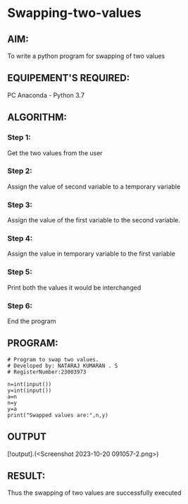# Swapping-two-values
## AIM:
To write a python program for swapping of two values
## EQUIPEMENT'S REQUIRED: 
PC
Anaconda - Python 3.7
## ALGORITHM: 
### Step 1:
Get the two values from the user
### Step 2: 
Assign the value of second variable to a temporary variable 
### Step 3: 
Assign the value of the first variable to the second variable.
### Step 4:  
Assign the value in temporary variable to the first variable
### Step 5: 
Print both the values it would be interchanged
### Step 6: 
End the program
## PROGRAM:
~~~
# Program to swap two values.
# Developed by: NATARAJ KUMARAN . S
# RegisterNumber:23003973

n=int(input())
y=int(input())
a=n
n=y
y=a
print("Swapped values are:",n,y)
~~~

## OUTPUT
[!output].(<Screenshot 2023-10-20 091057-2.png>)
    


## RESULT:
Thus the swapping of two values are successfully executed



